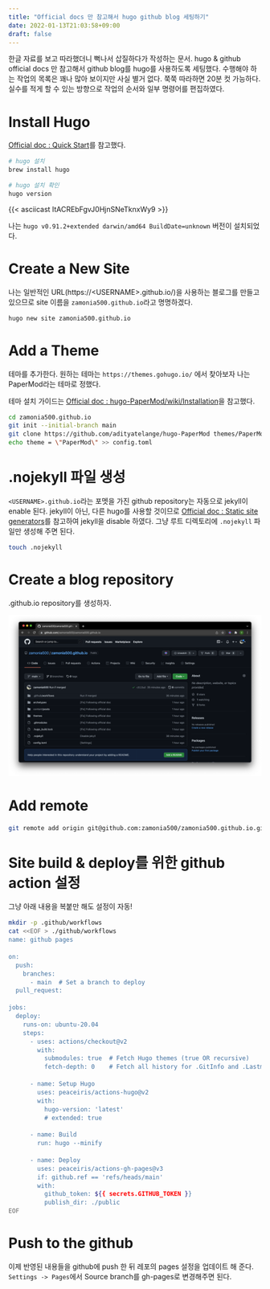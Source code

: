 ```yaml
---
title: "Official docs 만 참고해서 hugo github blog 세팅하기"
date: 2022-01-13T21:03:58+09:00
draft: false
---
```


한글 자료를 보고 따라했더니 뻑나서 삽질하다가 작성하는 문서. 
hugo & github official docs 만 참고해서 github blog를 hugo를 사용하도록 세팅했다. 
수행해야 하는 작업의 목록은 꽤나 많아 보이지만 사실 별거 없다. 쭉쭉 따라하면 20분 컷 가능하다. 
실수를 적게 할 수 있는 방향으로 작업의 순서와 일부 명령어를 편집하였다. 

# Install Hugo
[Official doc : Quick Start](https://gohugo.io/getting-started/quick-start/)를 참고했다.

```bash
# hugo 설치
brew install hugo
```

```bash
# hugo 설치 확인
hugo version
```

{{< asciicast ItACREbFgvJ0HjnSNeTknxWy9 >}}

나는 `hugo v0.91.2+extended darwin/amd64 BuildDate=unknown` 버전이 설치되었다.

# Create a New Site

나는 일반적인 URL(https://\<USERNAME\>.github.io/)을 사용하는 블로그를 만들고 있으므로 site 이름을 `zamonia500.github.io`라고 명명하겠다.

```bash
hugo new site zamonia500.github.io
```

# Add a Theme

테마를 추가한다.
원하는 테마는 `https://themes.gohugo.io/` 에서 찾아보자 나는 PaperMod라는 테마로 정했다.

테마 설치 가이드는 [Official doc : hugo-PaperMod/wiki/Installation](https://github.com/adityatelange/hugo-PaperMod/wiki/Installation#method-1)을 참고했다.

```bash
cd zamonia500.github.io
git init --initial-branch main
git clone https://github.com/adityatelange/hugo-PaperMod themes/PaperMod --depth=1
echo theme = \"PaperMod\" >> config.toml
```

# .nojekyll 파일 생성

`<USERNAME>.github.io`라는 포멧을 가진 github repository는 자동으로 jekyll이 enable 된다. 
jekyll이 아닌, 다른 hugo를 사용할 것이므로 [Official doc : Static site generators](https://docs.github.com/en/pages/getting-started-with-github-pages/about-github-pages#static-site-generators)를 참고하여 jekyll을 disable 하였다. 
그냥 루트 디렉토리에 `.nojekyll` 파일만 생성해 주면 된다.

```bash
touch .nojekyll
```

# Create a blog repository

<USERNAME>.github.io repository를 생성하자.

![repo](/images/posts/create-github-blog-repo.png)

# Add remote

```bash
git remote add origin git@github.com:zamonia500/zamonia500.github.io.git
```

# Site build & deploy를 위한 github action 설정

그냥 아래 내용을 복붙만 해도 설정이 자동!

```bash
mkdir -p .github/workflows
cat <<EOF > ./github/workflows
name: github pages

on:
  push:
    branches:
      - main  # Set a branch to deploy
  pull_request:

jobs:
  deploy:
    runs-on: ubuntu-20.04
    steps:
      - uses: actions/checkout@v2
        with:
          submodules: true  # Fetch Hugo themes (true OR recursive)
          fetch-depth: 0    # Fetch all history for .GitInfo and .Lastmod

      - name: Setup Hugo
        uses: peaceiris/actions-hugo@v2
        with:
          hugo-version: 'latest'
          # extended: true

      - name: Build
        run: hugo --minify

      - name: Deploy
        uses: peaceiris/actions-gh-pages@v3
        if: github.ref == 'refs/heads/main'
        with:
          github_token: ${{ secrets.GITHUB_TOKEN }}
          publish_dir: ./public
EOF
```

# Push to the github

이제 반영된 내용들을 github에 push 한 뒤 레포의 pages 설정을 업데이트 해 준다.
`Settings -> Pages`에서 Source branch를 gh-pages로 변경해주면 된다.
